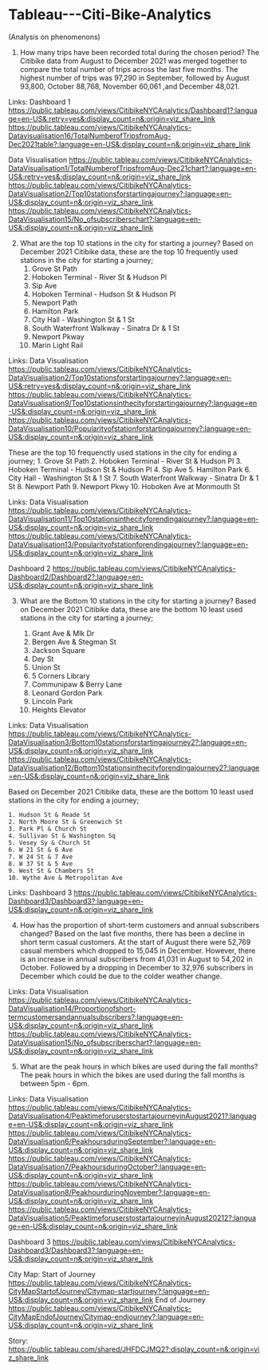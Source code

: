 # Tableau---Citi-Bike-Analytics
(Analysis on phenomenons)

1. How many trips have been recorded total during the chosen period? 
The Citibike data from August to December 2021 was merged together to compare the total number of trips across the last five months.
The highest number of trips was 97,290 in September, followed by August 93,800, October 88,768,  November 60,061 ,and December 48,021.  

Links: 
Dashboard 1
https://public.tableau.com/views/CitibikeNYCAnalytics/Dashboard1?:language=en-US&:retry=yes&:display_count=n&:origin=viz_share_link 
https://public.tableau.com/views/CitibikeNYCAnalytics-Datavisualisation16/TotalNumberofTripsfromAug-Dec2021table?:language=en-US&:display_count=n&:origin=viz_share_link

Data Visualisation
https://public.tableau.com/views/CitibikeNYCAnalytics-DataVisualisation1/TotalNumberofTripsfromAug-Dec21chart?:language=en-US&:retry=yes&:display_count=n&:origin=viz_share_link
https://public.tableau.com/views/CitibikeNYCAnalytics-DataVisualisation2/Top10stationsforstartingajourney?:language=en-US&:display_count=n&:origin=viz_share_link
https://public.tableau.com/views/CitibikeNYCAnalytics-DataVisualisation15/No_ofsubscriberschart?:language=en-US&:display_count=n&:origin=viz_share_link


2. What are the top 10 stations in the city for starting a journey? 
Based on December 2021 Citibike data, these are the top 10 frequently used stations in the city for starting a journey;
    1. Grove St Path
    2. Hoboken Terminal - River St & Hudson Pl
    3. Sip Ave
    4. Hoboken Terminal - Hudson St & Hudson Pl
    5. Newport Path
    6. Hamilton Park
    7. City Hall - Washington St & 1 St
    8. South Waterfront Walkway - Sinatra Dr & 1 St
    9. Newport Pkway
    10. Marin Light Rail

Links:
Data Visualisation
https://public.tableau.com/views/CitibikeNYCAnalytics-DataVisualisation2/Top10stationsforstartingajourney?:language=en-US&:retry=yes&:display_count=n&:origin=viz_share_link
https://public.tableau.com/views/CitibikeNYCAnalytics-DataVisualisation9/Top10stationsinthecityforstartingajourney?:language=en-US&:display_count=n&:origin=viz_share_link
https://public.tableau.com/views/CitibikeNYCAnalytics-DataVisualisation10/Popularityofstationforstartingajourney?:language=en-US&:display_count=n&:origin=viz_share_link

These are the top 10 frequenctly used stations in the city for ending a journey;
    1. Grove St Path
    2. Hoboken Terminal - River St & Hudson Pl
    3. Hoboken Terminal - Hudson St & Hudson Pl
    4. Sip Ave
    5. Hamilton Park
    6. City Hall - Washington St & 1 St
    7. South Waterfront Walkway - Sinatra Dr & 1 St
    8. Newport Path
    9. Newport Pkwy
    10. Hoboken Ave at Monmouth St

Links:
Data Visualisation
https://public.tableau.com/views/CitibikeNYCAnalytics-DataVisualisation11/Top10stationsinthecityforendingajourney?:language=en-US&:display_count=n&:origin=viz_share_link
https://public.tableau.com/views/CitibikeNYCAnalytics-DataVisualisation13/Popularityofstationforendingajourney?:language=en-US&:display_count=n&:origin=viz_share_link

Dashboard 2
https://public.tableau.com/views/CitibikeNYCAnalytics-Dashboard2/Dashboard2?:language=en-US&:display_count=n&:origin=viz_share_link


3. What are the Bottom 10 stations in the city for starting a journey?
Based on December 2021 Citibike data, these are the bottom 10 least used stations in the city for starting a journey;

    1. Grant Ave & Mlk Dr
    2. Bergen Ave & Stegman St
    3. Jackson Square
    4. Dey St
    5. Union St
    6. 5 Corners Library
    7. Communipaw & Berry Lane
    8. Leonard Gordon Park
    9. Lincoln Park
    10. Heights Elevator

Links:
Data Visualisation
https://public.tableau.com/views/CitibikeNYCAnalytics-DataVisualisation3/Bottom10stationsforstartingajourney2?:language=en-US&:display_count=n&:origin=viz_share_link
https://public.tableau.com/views/CitibikeNYCAnalytics-DataVisualisation12/Bottom10stationsinthecityforendingajourney2?:language=en-US&:display_count=n&:origin=viz_share_link

Based on December 2021 Citibike data, these are the bottom 10 least used stations in the city for ending a journey;

    1. Hudson St & Reade St
    2. North Moore St & Greenwich St
    3. Park Pl & Church St
    4. Sullivan St & Washington Sq
    5. Vesey Sy & Church St
    6. W 21 St & 6 Ave
    7. W 24 St & 7 Ave
    8. W 37 St & 5 Ave
    9. West St & Chambers St
    10. Wythe Ave & Metropolitan Ave

Links:
Dashboard 3
https://public.tableau.com/views/CitibikeNYCAnalytics-Dashboard3/Dashboard3?:language=en-US&:display_count=n&:origin=viz_share_link

4. How has the proportion of short-term customers and annual subscribers changed? 
Based on the last five months, there has been a decline in short term casual customers. At the start of August there were 52,769 casual members which dropped to 15,045 in December. 
However, there is an increase in annual subscribers from 41,031 in August to 54,202 in October. Followed by a dropping in December to 32,976 subscribers in December which could be due to the colder weather change. 

Links:
Data Visualisation
https://public.tableau.com/views/CitibikeNYCAnalytics-DataVisualisation14/Proportionofshort-termcustomersandannualsubscribers?:language=en-US&:display_count=n&:origin=viz_share_link
https://public.tableau.com/views/CitibikeNYCAnalytics-DataVisualisation15/No_ofsubscriberschart?:language=en-US&:display_count=n&:origin=viz_share_link

5. What are the peak hours in which bikes are used during the fall months? 
The peak hours in which the bikes are used during the fall months is between 5pm - 6pm. 

Links:
Data Visualisation
https://public.tableau.com/views/CitibikeNYCAnalytics-DataVisualisation4/PeaktimeforuserstostartajourneyinAugust2021?:language=en-US&:display_count=n&:origin=viz_share_link
https://public.tableau.com/views/CitibikeNYCAnalytics-DataVisualisation6/PeakhoursduringSeptember?:language=en-US&:display_count=n&:origin=viz_share_link
https://public.tableau.com/views/CitibikeNYCAnalytics-DataVisualisation7/PeakhoursduringOctober?:language=en-US&:display_count=n&:origin=viz_share_link
https://public.tableau.com/views/CitibikeNYCAnalytics-DataVisualisation8/PeakhourduringNovember?:language=en-US&:display_count=n&:origin=viz_share_link
https://public.tableau.com/views/CitibikeNYCAnalytics-DataVisualisation5/PeaktimeforuserstostartajourneyinAugust20212?:language=en-US&:display_count=n&:origin=viz_share_link

Dashboard 3
https://public.tableau.com/views/CitibikeNYCAnalytics-Dashboard3/Dashboard3?:language=en-US&:display_count=n&:origin=viz_share_link

City Map: 
Start of Journey
https://public.tableau.com/views/CitibikeNYCAnalytics-CityMapStartofJourney/Citymap-startjourney?:language=en-US&:display_count=n&:origin=viz_share_link
End of Journey
https://public.tableau.com/views/CitibikeNYCAnalytics-CityMapEndofJourney/Citymap-endjourney?:language=en-US&:display_count=n&:origin=viz_share_link

Story:
https://public.tableau.com/shared/JHFDCJMQ2?:display_count=n&:origin=viz_share_link